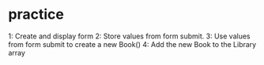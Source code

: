 # practice

1: Create and display form
2: Store values from form submit.
3: Use values from form submit to create a new Book()
4: Add the new Book to the Library array